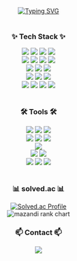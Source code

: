 <!-- Title -->
<div align="center">
  <a href="https://git.io/typing-svg"><img src="https://readme-typing-svg.demolab.com?font=Fira+Code&weight=700&size=25&pause=1000&color=FFABD8&width=435&lines=Welcome+to+Gaeunee's+GitHub!" alt="Typing SVG" /></a>
</div>

<br>

<h3 align="center">✨ Tech Stack ✨</h3>

<div align="center">

  <img src="https://img.shields.io/badge/C-A8B9CC?style=for-the-badge&logo=c&logoColor=white" />
  <img src="https://img.shields.io/badge/c%23-%23239120.svg?style=for-the-badge&logo=csharp&logoColor=white" />
  <img src="https://img.shields.io/badge/Java-007396?style=for-the-badge&logo=OpenJDK&logoColor=white" />
  <img src="https://img.shields.io/badge/Python-3776AB?style=for-the-badge&logo=Python&logoColor=white" />

  <br>
  
  <img src="https://img.shields.io/badge/HTML5-E34F26?style=for-the-badge&logo=HTML5&logoColor=white" />
  <img src="https://img.shields.io/badge/CSS3-1572B6?style=for-the-badge&logo=CSS3&logoColor=white" />
  <img src="https://img.shields.io/badge/JavaScript-F7DF1E?style=for-the-badge&logo=JavaScript&logoColor=black" />
  <img src="https://img.shields.io/badge/typescript-%23007ACC.svg?style=for-the-badge&logo=typescript&logoColor=white" />
  
  <br>

  <img src="https://img.shields.io/badge/React-20232A?style=for-the-badge&logo=React&logoColor=61DAFB" />
  <img src="https://img.shields.io/badge/Kotlin-7F52FF?style=for-the-badge&logo=Kotlin&logoColor=white" />
  <img src="https://img.shields.io/badge/AR/VR-FF6F00?style=for-the-badge&logo=Unity&logoColor=white" />

  <br>

  <img src="https://img.shields.io/badge/Pandas-150458?style=for-the-badge&logo=Pandas&logoColor=white" />
  <img src="https://img.shields.io/badge/Numpy-013243?style=for-the-badge&logo=Numpy&logoColor=white" />
  <img src="https://img.shields.io/badge/Matplotlib-11557C?style=for-the-badge&logo=Matplotlib&logoColor=white" />

  <br>
  <img src="https://img.shields.io/badge/MySQL-4479A1?style=for-the-badge&logo=MySQL&logoColor=white" />
  <img src="https://img.shields.io/badge/firebase-a08021?style=for-the-badge&logo=firebase&logoColor=ffcd34" />
  <img src="https://img.shields.io/badge/Node.js-339933?style=for-the-badge&logo=Node.js&logoColor=white" />
  <img src="https://img.shields.io/badge/Linux-FCC624?style=for-the-badge&logo=Linux&logoColor=black" />
</div>

<br>

<h3 align="center">🛠 Tools 🛠</h3>

<div align="center">

  <img src="https://img.shields.io/badge/Git-F05032?style=for-the-badge&logo=Git&logoColor=white" />
  <img src="https://img.shields.io/badge/GitHub-181717?style=for-the-badge&logo=GitHub&logoColor=white" />
  <img src="https://img.shields.io/badge/Notion-000000?style=for-the-badge&logo=Notion&logoColor=white" />

  <br>

  <img src="https://img.shields.io/badge/Visual%20Studio-5C2D91?style=for-the-badge&logo=visualstudio&logoColor=white" />
  <img src="https://img.shields.io/badge/Visual Studio Code-007ACC?style=for-the-badge&logo=Visual%20Studio%20Code&logoColor=white"/>
  <img src="https://img.shields.io/badge/Eclipse-2C2255?style=for-the-badge&logo=eclipseide&logoColor=white" />

  <br>

  <img src="https://img.shields.io/badge/jupyter-%23FA0F00.svg?style=for-the-badge&logo=jupyter&logoColor=white" />
  

  <br>
  
  <img src="https://img.shields.io/badge/Android%20Studio-3DDC84?style=for-the-badge&logo=android-studio&logoColor=white" />
  <img src="https://img.shields.io/badge/Unity Hub-000000?style=for-the-badge&logo=Unity&logoColor=white" />

  <br>
  
  <img src="https://img.shields.io/badge/Apache%20Tomcat-F8DC75?style=for-the-badge&logo=apachetomcat&logoColor=black" />
  <img src="https://img.shields.io/badge/Ubuntu-E95420?style=for-the-badge&logo=ubuntu&logoColor=white" />
  <img src="https://img.shields.io/badge/Figma-F24E1E?style=for-the-badge&logo=figma&logoColor=white" />
</div>

<br>

<h3 align="center">📊 solved.ac 📊</h3>

<div align="center">
  <a href="https://solved.ac/kaeune3">
    <img src="http://mazassumnida.wtf/api/v2/generate_badge?boj=kaeune3" alt="Solved.ac Profile"/>
  </a>
  <br>
  <img src="http://mazandi.herokuapp.com/api?handle=kaeune3&theme=warm" alt="mazandi rank chart"/>
</div>

<h3 align="center">📫 Contact 📫</h3>

<div align="center">
  <a href="mailto:kaeune3@gmail.com">
    <img src="https://img.shields.io/badge/kaeune3@gmail.com-D14836?style=for-the-badge&logo=Gmail&logoColor=white" />
  </a>
</div>
